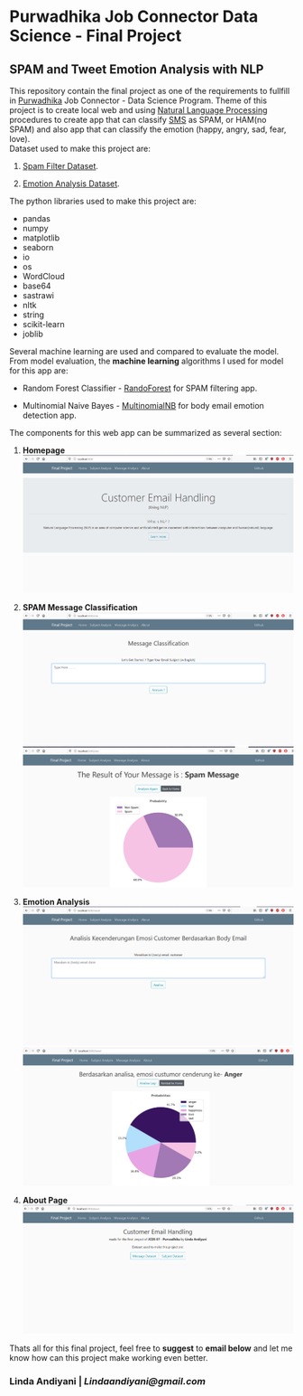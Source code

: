 # Purwadhika Job Connector Data Science - Final Project #

## SPAM and Tweet Emotion Analysis with NLP ##

This repository contain the final project as one of the requirements to fullfill in [Purwadhika](https://purwadhika.com/jc-data-science) Job Connector - Data Science Program. Theme of this project is to create local web and using [Natural Language Processing](https://en.wikipedia.org/wiki/Natural_language_processing) procedures to create app that can classify [SMS](https://en.wikipedia.org/wiki/SMS) as SPAM, or HAM(no SPAM) and also app that can classify the emotion (happy, angry, sad, fear, love).  
Dataset used to make this project are:

1. [Spam Filter Dataset](https://www.kaggle.com/team-ai/spam-text-message-classification).

2. [Emotion Analysis Dataset](http://nlp.yuliadi.pro/dataset).

The python libraries used to make this project are:

- pandas
- numpy
- matplotlib
- seaborn
- io
- os
- WordCloud
- base64
- sastrawi
- nltk
- string
- scikit-learn
- joblib

Several machine learning are used and compared to evaluate the model. From model evaluation, the **machine learning** algorithms I used for model for this app are:

- Random Forest Classifier - [RandoForest](https://scikit-learn.org/stable/modules/generated/sklearn.ensemble.RandomForestClassifier.html) for SPAM filtering app.

- Multinomial Naive Bayes - [MultinomialNB](https://scikit-learn.org/stable/modules/generated/sklearn.naive_bayes.MultinomialNB.html) for body email emotion detection app.


The components for this web app can be summarized as several section:

1. **Homepage**  
![Homepage](image/Home.png)

2. **SPAM Message Classification**  
![Spam SMS Filter Page](image/Message_analysis.png)  
![Spam SMS Filter Page](image/hasil_sms.png)  

3. **Emotion Analysis**  
![Spam SMS Filter Page](image/twitter_analysis.png)  
![Spam SMS Filter Page](image/hasil_tweet.png)  

4. **About Page**  
![Spam SMS Filter Page](image/about.png)

Thats all for this final project, feel free to **suggest** to **email below** and let me know how can this project make working even better.

### Linda Andiyani | _Lindaandiyani@gmail.com_ ###

